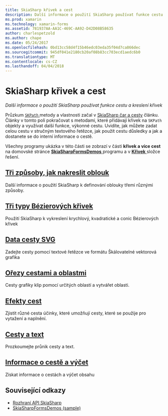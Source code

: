 ```yaml
---
title: SkiaSharp křivek a cest
description: Další informace o použití SkiaSharp používat funkce cestu a kreslení křivek
ms.prod: xamarin
ms.technology: xamarin-forms
ms.assetid: 781937AA-AA1C-469C-AA92-D42D08B58635
author: charlespetzold
ms.author: chape
ms.date: 05/24/2017
ms.openlocfilehash: 0bd13cc58d4f15b46edc03eda35f04d7ca866dec
ms.sourcegitcommit: 945df041e2180cb20af08b83cc703ecd1aedc6b0
ms.translationtype: MT
ms.contentlocale: cs-CZ
ms.lasthandoff: 04/04/2018
---
```

# <a name="skiasharp-curves-and-paths"></a>SkiaSharp křivek a cest

_Další informace o použití SkiaSharp používat funkce cestu a kreslení křivek_

Průzkum [ `SKPath` ](https://developer.xamarin.com/api/type/SkiaSharp.SKPath/) metody a vlastnosti začal v [SkiaSharp čar a cesty](~/xamarin-forms/user-interface/graphics/skiasharp/paths/index.md) článku. Články v tomto poli pokračovat s metodami, které přidávají křivek na `SKPath` objekty a využívat další funkce, výkonné cestu. Uvidíte, jak můžete zadat celou cestu v stručným textového řetězce, jak použít cestu důsledky a jak a dostanete se do interní informace o cestě.

Všechny programy ukázka v této části se zobrazí v části **křivek a více cest** na domovské stránce [ **SkiaSharpFormsDemos** ](https://developer.xamarin.com/samples/xamarin-forms/SkiaSharpForms/Demos/) programu a v [ **Křivek** ](https://github.com/xamarin/xamarin-forms-samples/tree/master/SkiaSharpForms/SkiaSharpFormsDemos/SkiaSharpFormsDemos/SkiaSharpFormsDemos/Curves) složce řešení.

## <a name="three-ways-to-draw-an-arcarcsmd"></a>[Tři způsoby, jak nakreslit oblouk](arcs.md)

Další informace o použití SkiaSharp k definování oblouky třemi různými způsoby.

## <a name="three-types-of-bzier-curvesbeziersmd"></a>[Tři typy Bézierových křivek](beziers.md)

Použití SkiaSharp k vykreslení krychlový, kvadratické a conic Bézierových křivek

## <a name="svg-path-datapath-datamd"></a>[Data cesty SVG](path-data.md)

Zadejte cesty pomocí textové řetězce ve formátu Škálovatelné vektorová grafika

## <a name="clipping-with-paths-and-regionsclippingmd"></a>[Ořezy cestami a oblastmi](clipping.md)

Cesty grafiky klip pomocí určitých oblastí a vytvářet oblasti.

## <a name="path-effectseffectsmd"></a>[Efekty cest](effects.md)

Zjistit různé cesta účinky, které umožňují cesty, které se použije pro vytažení a naplnění.

## <a name="paths-and-texttext-pathsmd"></a>[Cesty a text](text-paths.md)

Prozkoumejte průnik cesty a text.

## <a name="path-information-and-enumerationinformationmd"></a>[Informace o cestě a výčet](information.md)

Získat informace o cestách a výčet obsahu


## <a name="related-links"></a>Související odkazy

- [Rozhraní API SkiaSharp](https://developer.xamarin.com/api/root/SkiaSharp/)
- [SkiaSharpFormsDemos (sample)](https://developer.xamarin.com/samples/xamarin-forms/SkiaSharpForms/Demos/)
